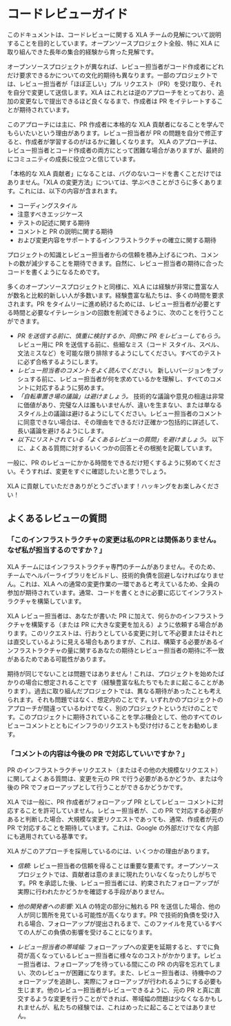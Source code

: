 # コードレビューガイド

このドキュメントは、コードレビューに関する XLA チームの見解について説明することを目的としています。オープンソースプロジェクト全般、特に XLA に取り組んできた長年の集合的経験から育った見解です。

オープンソースプロジェクトが異なれば、レビュー担当者がコード作成者にどれだけ要求できるかについての文化的期待も異なります。一部のプロジェクトでは、レビュー担当者が「ほぼ正しい」プル リクエスト（PR）を受け取り、それを自分で変更して送信します。XLA はこれとは逆のアプローチをとっており、追加の変更なしで提出できるほど良くなるまで、作成者は PR をイテレートすることが期待されています。

このアプローチには主に、PR 作成者に本格的な XLA 貢献者になることを学んでもらいたいという理由があります。レビュー担当者が PR の問題を自分で修正すると、作成者が学習するのがはるかに難しくなります。 XLA のアプローチは、レビュー担当者とコード作成者の両方にとって困難な場合がありますが、最終的にコミュニティの成長に役立つと信じています。

「本格的な XLA 貢献者」になることは、バグのないコードを書くことだけではありません。「XLA の変更方法」については、学ぶべきことがさらに多くあります。これには、以下の内容が含まれます。

- コーディングスタイル
- 注意すべきエッジケース
- テストの記述に関する期待
- コメントと PR の説明に関する期待
- および変更内容をサポートするインフラストラクチャの確立に関する期待

プロジェクトの知識とレビュー担当者からの信頼を積み上げるにつれ、コメントの数が減少することを期待できます。自然に、レビュー担当者の期待に合ったコードを書くようになるためです。

多くのオープンソースプロジェクトと同様に、XLA には経験が非常に豊富な人が数名と比較的新しい人が多数います。経験豊富な私たちは、多くの時間を要求されます。PR をタイムリーに進め続けるためには、レビュー担当者が必要とする時間と必要なイテレーションの回数を削減できるように、次のことを行うことができます。

- *PR を送信する前に、慎重に検討するか、同僚に PR をレビューしてもらう。* レビュー用に PR を送信する前に、些細なミス（コード スタイル、スペル、文法ミスなど）を可能な限り排除するようにしてください。すべてのテストに必ず合格するようにします。
- *レビュー担当者のコメントをよく読んでください。* 新しいバージョンをプッシュする前に、レビュー担当者が何を求めているかを理解し、すべてのコメントに対応するように努めます。
- *「自転車置き場の議論」は避けましょう。* 技術的な議論や意見の相違は非常に価値があり、完璧な人は誰もいませんが、違いを生まない、または単なるスタイル上の議論は避けるようにしてください。レビュー担当者のコメントに同意できない場合は、その理由をできるだけ正確かつ包括的に詳述して、長い議論を避けるようにします。
- *以下にリストされている「よくあるレビューの質問」を避けましょう。* 以下に、よくある質問に対するいくつかの回答とその根拠を記載しています。

一般に、PR のレビューにかかる時間をできるだけ短くするように努めてください。そうすれば、変更をすぐに確認したいと思うでしょう。

XLA に貢献していただきありがとうございます！ハッキングをお楽しみください！

## よくあるレビューの質問

### 「このインフラストラクチャの変更は私のPRとは関係ありません。なぜ私が担当するのですか？」

XLA チームにはインフラストラクチャ専門のチームがありません。そのため、チームでヘルパーライブラリをビルドし、技術的負債を回避しなければなりません。これは、XLA への通常の変更作業の一環であると考えているため、全員の参加が期待されています。通常、コードを書くときに必要に応じてインフラストラクチャを構築しています。

XLA レビュー担当者は、あなたが書いた PR に加えて、何らかのインフラストラクチャを構築する（または PR に大きな変更を加える）ように依頼する場合があります。このリクエストは、行おうとしている変更に対して不必要またはそれとは直交しているように見える場合もありますが、これは、構築する必要があるインフラストラクチャの量に関するあなたの期待とレビュー担当者の期待に不一致があるためである可能性があります。

期待が同じでないことは問題ではありません！これは、プロジェクトを始めたばかりの場合に想定されることです（経験豊富な私たちでもたまに起こることがあります）。過去に取り組んだプロジェクトでは、異なる期待があったことも考えられます。それも問題ではなく、想定内のことです。いずれかのプロジェクトのアプローチが間違っているわけでなく、別のプロジェクトというだけのことです。このプロジェクトに期待されていることを学ぶ機会として、他のすべてのレビューコメントとともにインフラのリクエストも受け付けることをお勧めします。

### 「コメントの内容は今後の PR で対応していいですか？」

PR のインフラストラクチャリクエスト（またはその他の大規模なリクエスト）に関してよくある質問は、変更を元の PR で行う必要があるかどうか、または今後の PR でフォローアップとして行うことができるかどうかです。

XLA では一般に、PR 作成者がフォローアップ PR としてレビュー コメントに対応することを許可していません。レビュー担当者が、この PR で対応する必要があると判断した場合、大規模な変更リクエストであっても、通常、作成者が元の PR で対応することを期待しています。これは、Google の外部だけでなく内部にも適用されている基準です。

XLA がこのアプローチを採用しているのには、いくつかの理由があります。

- *信頼:* レビュー担当者の信頼を得ることは重要な要素です。オープンソースプロジェクトでは、貢献者は意のままに現れたりいなくなったりしがちです。PR を承認した後、レビュー担当者には、約束されたフォローアップが実際に行われたかどうかを確認する手段がありません。

- *他の開発者への影響:* XLA の特定の部分に触れる PR を送信した場合、他の人が同じ箇所を見ている可能性が高くなります。PR で技術的負債を受け入れる場合、フォローアップが提出されるまで、このファイルを見ているすべての人がこの負債の影響を受けることになります。

- *レビュー担当者の帯域幅:* フォローアップへの変更を延期すると、すでに負荷が高くなっているレビュー担当者に様々なのコストがかかります。レビュー担当者は、フォローアップを待っている間にこの PR の内容を忘れてしまい、次のレビューが困難になります。また、レビュー担当者は、待機中のフォローアップを追跡し、実際にフォローアップが行われるようにする必要も生じます。他のレビュー担当者がレビューできるように、元の PR と真に直交するような変更を行うことができれば、帯域幅の問題は少なくなるかもしれませんが、私たちの経験では、これはめったに起こることではありません。
